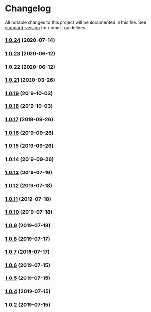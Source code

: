 # Changelog

All notable changes to this project will be documented in this file. See [standard-version](https://github.com/conventional-changelog/standard-version) for commit guidelines.

### [1.0.24](https://github.com/cjdell/type-safe-validator/compare/v1.0.23...v1.0.24) (2020-07-14)



### [1.0.23](https://github.com/cjdell/type-safe-validator/compare/v1.0.22...v1.0.23) (2020-06-12)



### [1.0.22](https://github.com/cjdell/type-safe-validator/compare/v1.0.21...v1.0.22) (2020-06-12)



### [1.0.21](https://github.com/cjdell/type-safe-validator/compare/v1.0.19...v1.0.21) (2020-03-26)



### [1.0.19](https://github.com/cjdell/type-safe-validator/compare/v1.0.18...v1.0.19) (2019-10-03)



### [1.0.18](https://github.com/cjdell/type-safe-validator/compare/v1.0.17...v1.0.18) (2019-10-03)



### [1.0.17](https://github.com/cjdell/type-safe-validator/compare/v1.0.16...v1.0.17) (2019-09-26)



### [1.0.16](https://github.com/cjdell/type-safe-validator/compare/v1.0.15...v1.0.16) (2019-09-26)



### [1.0.15](https://github.com/cjdell/type-safe-validator/compare/v1.0.14...v1.0.15) (2019-09-26)



### 1.0.14 (2019-09-26)



### [1.0.13](https://github.com/cjdell/ts-valid/compare/v1.0.12...v1.0.13) (2019-07-19)



### [1.0.12](https://github.com/cjdell/ts-valid/compare/v1.0.11...v1.0.12) (2019-07-18)



### [1.0.11](https://github.com/cjdell/ts-valid/compare/v1.0.10...v1.0.11) (2019-07-18)



### [1.0.10](https://github.com/cjdell/ts-valid/compare/v1.0.9...v1.0.10) (2019-07-18)



### [1.0.9](https://github.com/cjdell/ts-valid/compare/v1.0.8...v1.0.9) (2019-07-18)



### [1.0.8](https://github.com/cjdell/ts-valid/compare/v1.0.7...v1.0.8) (2019-07-17)



### [1.0.7](https://github.com/cjdell/ts-valid/compare/v1.0.6...v1.0.7) (2019-07-17)



### [1.0.6](https://github.com/cjdell/ts-valid/compare/v1.0.5...v1.0.6) (2019-07-15)



### [1.0.5](https://github.com/cjdell/ts-valid/compare/v1.0.4...v1.0.5) (2019-07-15)



### [1.0.4](https://github.com/cjdell/ts-valid/compare/v1.0.2...v1.0.4) (2019-07-15)



### 1.0.2 (2019-07-15)
